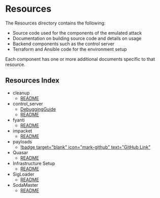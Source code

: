 # Resources

The Resources directory contains the following:

* Source code used for the components of the emulated attack
* Documentation on building source code and details on usage
* Backend components such as the control server
* Terraform and Ansible code for the environment setup

Each component has one or more additional documents specific to that resource.

## Resources Index

* cleanup
  * [README](./cleanup/README.md)
* control_server
  * [DebuggingGuide](./control_server/DebuggingGuide.md)
  * [README](./control_server/README.md)
* fyanti
  * [README](./fyanti/README.md)
* impacket
  * [README](./impacket/README.md)
* payloads
  * [!badge target="blank" icon="mark-github" text="GitHub Link"](https://github.com/attackevals/ael/tree/49516eb0eb51c7b8f3c2851d612ea5c5467ff2bb/ManagedServices/menupass/Resources/payloads)
* Quasar
  * [README](./Quasar/README.md)
* Infrastructure Setup
  * [README](./setup/README.md)
* SigLoader
  * [README](./SigLoader/README.md)
* SodaMaster
  * [README](./SodaMaster/README.md)
